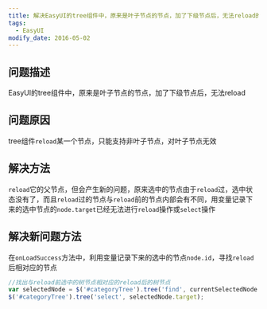 ```yaml
---
title: 解决EasyUI的tree组件中，原来是叶子节点的节点，加了下级节点后，无法reload的问题
tags: 
  - EasyUI
modify_date: 2016-05-02
---
```


## 问题描述

EasyUI的tree组件中，原来是叶子节点的节点，加了下级节点后，无法reload

## 问题原因

tree组件`reload`某一个节点，只能支持非叶子节点，对叶子节点无效

<!--more-->

## 解决方法

`reload`它的父节点，但会产生新的问题，原来选中的节点由于`reload`过，选中状态没有了，而且`reload`过的节点与`reload`前的节点内部会有不同，用变量记录下来的选中节点的`node.target`已经无法进行`reload`操作或`select`操作

## 解决新问题方法

在`onLoadSuccess`方法中，利用变量记录下来的选中的节点`node.id`，寻找`reload`后相对应的节点

```javascript
//找出与reload前选中的树节点相对应的reload后的树节点
var selectedNode = $('#categoryTree').tree('find', currentSelectedNode.id);
$('#categoryTree').tree('select', selectedNode.target);
```

